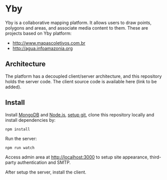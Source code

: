 # Yby 

Yby is a collaborative mapping platform. It allows users to draw points, polygons and areas, and associate media content to them. These are projects based on Yby platform:

* http://www.mapascoletivos.com.br
* http://agua.infoamazonia.org

## Architecture

The platform has a decoupled client/server architecture, and this repository holds the server code. The client source code is available here (link to be added).  

## Install

Install [MongoDB](http://www.mongodb.org) and [Node.js](http://nodejs.org), [setup git](https://help.github.com/articles/set-up-git), clone this repository locally and install dependencies by:

    npm install

Run the server:

    npm run watch

Access admin area at [http://localhost:3000](http://localhost:3000) to setup site appearance, third-party authentication and SMTP.

After setup the server, install the client.
